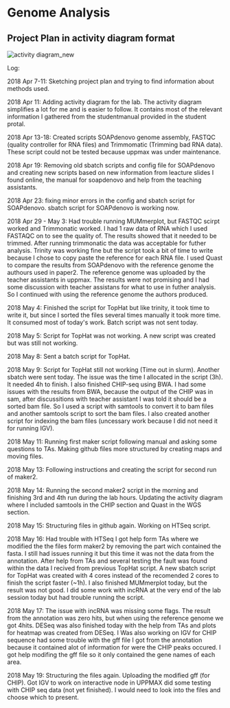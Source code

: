 # Genome Analysis 

## Project Plan in activity diagram format

![activity diagram_new](https://user-images.githubusercontent.com/10686927/40007959-a43c58de-578d-11e8-9e8f-2d1f1c625701.png)

Log:

2018 Apr 7-11: Sketching project plan and trying to find information about methods used.

2018 Apr 11: Adding activity diagram for the lab. The activity diagram simplifies a lot for me and is easier to follow. It contains most of the relevant information I gathered from the studentmanual provided in the student protal. 

2018 Apr 13-18: Created scripts SOAPdenovo genome assembly, FASTQC (quality controller for RNA files) and Trimmomatic (Trimming bad RNA data). These script could not be tested because uppmax was under maintenance.

2018 Apr 19: Removing old sbatch scripts and config file for SOAPdenovo and creating new scripts based on new information from leacture slides I found online, the manual for soapdenovo and help from the teaching assistants. 

2018 Apr 23: fixing minor errors in the config and sbatch script for SOAPdenovo. sbatch script for SOAPdenovo is working now.

2018 Apr 29 - May 3: Had trouble running MUMmerplot, but FASTQC scirpt worked and Trimmonatic worked. I had 1 raw data of RNA which I used FASTAQC on to see the quality of. The results showed that it needed to be trimmed. After running trimmonatic the data was acceptable for futher analysis. Trinity was working fine but the script took a bit of time to write because I chose to copy paste the reference for each RNA file. I used Quast to compare the results from SOAPdenovo with the reference genome the authours used in paper2. The reference genome was uploaded by the teacher assistants in uppmax. The results were not promising and I had some discussion with teacher assistans for what to use in futher analysis. So I continued with using the reference genome the authors produced.

2018 May 4: Finished the script for TopHat but like trinity, it took time to write it, but since I sorted the files several times manually it took more time. It consumed most of today's work. Batch script was not sent today. 

2018 May 5: Script for TopHat was not working. A new script was created but was still not working. 

2018 May 8: Sent a batch script for TopHat.

2018 May 9: Script for TopHat still not working (Time out in slurm). Another sbatch were sent today. The issue was the time I allocated in the script (3h). It needed 4h to finish. I also finished CHIP-seq using BWA. I had some issues with the results from BWA, because the output of the CHIP was in sam, after discussitions with teacher assistant I was told it should be a sorted bam file. So I used a script with samtools to convert it to bam files and another samtools script to sort the bam files.  I also created another script for indexing the bam files (uncessary work because I did not need it for running IGV).

2018 May 11: Running first maker script following manual and asking some questions to TAs. Making github files more structured by creating maps and moving files. 

2018 May 13: Following instructions and creating the script for second run of maker2.

2018 May 14: Running the second maker2 script in the morning and finishing 3rd and 4th run during the lab hours. Updating the activity diagram where I included samtools in the CHIP section and Quast in the WGS section.

2018 May 15: Structuring files in github again. Working on HTSeq script.

2018 May 16: Had trouble with HTSeq I got help form TAs where we modified the the files form maker2 by removing the part wich contained the fasta. I still had issues running it but this time it was not the data from the annotation. After help from TAs and several testing the fault was found within the data I recived from previous TopHat script. A new sbatch script for TopHat was created with 4 cores instead of the recomended 2 cores to finish the script faster (~1h). I also finished MUMmerplot today, but the result was not good. I did some work with incRNA at the very end of the lab session today but had trouble running the script. 

2018 May 17: The issue with incRNA was missing some flags. The result from the annotation was zero hits, but when using the reference genome we got 4hits. DESeq was also finished today with the help from TAs and plots for heatmap was created from DESeq. I Was also working on IGV for CHIP sequence had some trouble with the gff file I got from the annotation because it contained alot of information for were the CHIP peaks occured. I got help modifing the gff file so it only contained the gene names of each area. 

2018 May 19: Structuring the files again. Uploading the modified gff (for CHIP). Got IGV to work on interactive node in UPPMAX did some testing with CHIP seq data (not yet finished). I would need to look into the files and choose which to present. 






